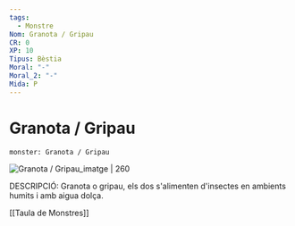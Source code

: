 ```yaml
---
tags:
  - Monstre
Nom: Granota / Gripau
CR: 0
XP: 10
Tipus: Bèstia
Moral: "-"
Moral_2: "-"
Mida: P
---
```

# Granota / Gripau

```statblock
monster: Granota / Gripau
```

![Granota / Gripau_imatge | 260](https://www.dndbeyond.com/avatars/thumbnails/16/521/1000/1000/636376321052503535.jpeg)

DESCRIPCIÓ: 
Granota o gripau, els dos s'alimenten d'insectes en ambients humits i amb aigua dolça.

[[Taula de Monstres]]